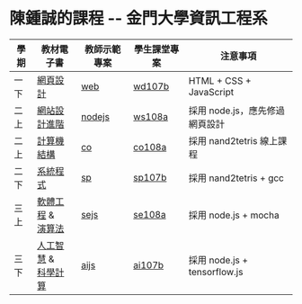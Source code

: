 # 陳鍾誠的課程 -- 金門大學資訊工程系

學期  | 教材電子書       |  教師示範專案               | 學生課堂專案             | 注意事項
------|-----------------|-----------------------------|-------------------------|-------------------------------
一下 | [網頁設計](wd)  | [web](https://github.com/cccbook/web/) | [wd107b](https://github.com/cccnqu/wd107b/) | HTML + CSS + JavaScript
二上 | [網站設計進階](ws)  | [nodejs](https://github.com/cccbook/nodejs/) | [ws108a](https://github.com/cccnqu/ws108a/) | 採用 node.js，應先修過網頁設計
二上 | [計算機結構](co)  | [co](https://github.com/cccbook/co/) | [co108a](https://github.com/cccnqu/co108a/) | 採用 nand2tetris 線上課程
二下 | [系統程式](sp)  | [sp](https://github.com/cccbook/sp/) | [sp107b](https://github.com/cccnqu/sp107b/) | 採用 nand2tetris + gcc 
三上 | [軟體工程](se) & <br/>[演算法](alg) | [sejs](https://github.com/cccbook/sejs/) | [se108a](https://github.com/cccnqu/se108a/) | 採用 node.js + mocha
三下 | [人工智慧](ai) & <br/>[科學計算](ma)  | [aijs](https://github.com/cccbook/aijs/) | [ai107b](https://github.com/cccnqu/ai107b/) | 採用 node.js + tensorflow.js 